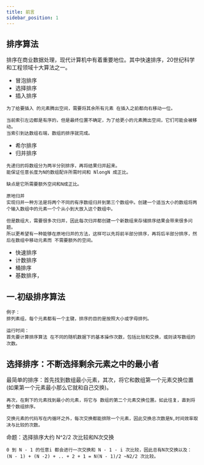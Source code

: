 ```yaml
---
title: 前言
sidebar_position: 1
---
```


## 排序算法
排序在商业数据处理，现代计算机中有着重要地位。其中快速排序，20世纪科学和工程领域十大算法之一。

* 冒泡排序
* 选择排序
* 插入排序
```text
为了给要插入 的元素腾出空间，需要将其余所有元素 在插入之前都向右移动一位。

当前索引左边都是有序的，但是最终位置不确定，为了给更小的元素腾出空间，它们可能会被移动。
当索引到达数组右端，数组的排序就完成。
```
* 希尔排序
* 归并排序
```
先递归的将数组分为两半分别排序，再将结果归并起来。
能保证任意长度为N的数组配许所需时间和 NlongN 成正比。

缺点是它所需要额外空间和N成正比。

原地归并
实现归并一种方法是将两个不同的有序数组归并到第三个数组中。创建一个适当大小的数组将两个输入数组中的元素一个个从小到大放入这个数组中。

但是数组大，需要很多次归并，因此每次归并都创建一个新数组来存储排序结果会带来很多问题。
所以更希望有一种能够在原地归并的方法，这样可以先将前半部分排序，再将后半部分排序，然后在数组中移动元素而 不需要额外的空间。
```
* 快速排序
* 计数排序
* 桶排序
* 基数排序，

## 一.初级排序算法
```
例子：
排列素组，每个元素都有一个主键，排序的目的是按照大小或字母排列。

运行时间：
首先要计算排序算法 在不同的随机数据下的基本操作次数，包括比较和交换，或则读写数组的次数。
```

## 选择排序：不断选择剩余元素之中的最小者
最简单的排序：首先找到数组最小元素，其次，将它和数组第一个元素交换位置(如果第一个元素最小那么它就和自己交换)。
```
再次，在剩下的元素找到最小的元素，将它与 数组的第二个元素交换位置。如此往复，直到将整个数组排序。

交换元素的代码写在内循环之外，每次交换都能排除一个元素，因此交换总次数是N,时间效率取决与比较的次数。
```

命题：选择排序大约 N^2/2 次比较和N次交换
```
0 到 N - 1 的任意i 都会进行一次交换和 N - 1 - i 次比较，因此总有N次交换以及：
(N - 1) + (N -2) + .. + 2 + 1 = N(N - 1)/2 ~N2/2 次比较。
```
